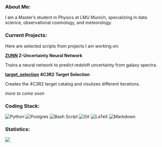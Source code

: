 ### About Me:
I am a Master’s student in Physics at LMU Munich, specializing in data science, observational cosmology, and meteorology.

### Current Projects:
Here are selected scripts from projects I am working on:

**[ZUNN](https://github.com/nepmo/zunn_publ) Z-Uncertainty Neural Network**

Trains a neural network to predict redshift uncertainty from galaxy spectra.

**[target_selection](https://github.com/nepmo/target_selection_publ) 4C3R2 Target Selection**

Creates the 4C3R2 target catalog and visulizes different iterations.

*more to come soon*

### Coding Stack:
![Python](https://img.shields.io/badge/python-3670A0?style=for-the-badge&logo=python&logoColor=ffdd54) ![Postgres](https://img.shields.io/badge/postgres-%23316192.svg?style=for-the-badge&logo=postgresql&logoColor=white)  ![Bash Script](https://img.shields.io/badge/bash_script-%23121011.svg?style=for-the-badge&logo=gnu-bash&logoColor=white) ![Git](https://img.shields.io/badge/git-%23F05033.svg?style=for-the-badge&logo=git&logoColor=white)  ![LaTeX](https://img.shields.io/badge/latex-%23008080.svg?style=for-the-badge&logo=latex&logoColor=white) ![Markdown](https://img.shields.io/badge/markdown-%23000000.svg?style=for-the-badge&logo=markdown&logoColor=white) 
### Statistics:
![](https://github-readme-stats.vercel.app/api/top-langs/?username=nepmo&theme=calm_pink&hide_border=true&include_all_commits=false&count_private=false&layout=compact)
